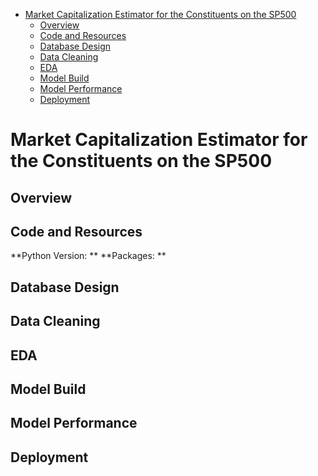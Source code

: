 - [Market Capitalization Estimator for the Constituents on the SP500](#market-capitalization-estimator-for-the-constituents-on-the-sp500)
  - [Overview](#overview)
  - [Code and Resources](#code-and-resources)
  - [Database Design](#database-design)
  - [Data Cleaning](#data-cleaning)
  - [EDA](#eda)
  - [Model Build](#model-build)
  - [Model Performance](#model-performance)
  - [Deployment](#deployment)
# Market Capitalization Estimator for the Constituents on the SP500
## Overview
## Code and Resources
**Python Version: **
**Packages: **
## Database Design
## Data Cleaning
## EDA
## Model Build
## Model Performance
## Deployment